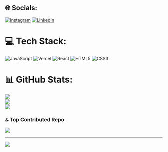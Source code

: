 
## 🌐 Socials:
[![Instagram](https://img.shields.io/badge/Instagram-%23E4405F.svg?logo=Instagram&logoColor=white)](https://instagram.com/nirmal_gusain) [![LinkedIn](https://img.shields.io/badge/LinkedIn-%230077B5.svg?logo=linkedin&logoColor=white)](https://linkedin.com/in/www.linkedin.com/in/nirmal-singh-gusain-487119228) 

# 💻 Tech Stack:
![JavaScript](https://img.shields.io/badge/javascript-%23323330.svg?style=for-the-badge&logo=javascript&logoColor=%23F7DF1E) ![Vercel](https://img.shields.io/badge/vercel-%23000000.svg?style=for-the-badge&logo=vercel&logoColor=white) ![React](https://img.shields.io/badge/react-%2320232a.svg?style=for-the-badge&logo=react&logoColor=%2361DAFB) ![HTML5](https://img.shields.io/badge/html5-%23E34F26.svg?style=for-the-badge&logo=html5&logoColor=white) ![CSS3](https://img.shields.io/badge/css3-%231572B6.svg?style=for-the-badge&logo=css3&logoColor=white)
# 📊 GitHub Stats:
![](https://github-readme-stats.vercel.app/api?username=Nirmal-Gusain&theme=dark&hide_border=false&include_all_commits=false&count_private=false)<br/>
![](https://github-readme-streak-stats.herokuapp.com/?user=Nirmal-Gusain&theme=dark&hide_border=false)<br/>
![](https://github-readme-stats.vercel.app/api/top-langs/?username=Nirmal-Gusain&theme=dark&hide_border=false&include_all_commits=false&count_private=false&layout=compact)

### 🔝 Top Contributed Repo
![](https://github-contributor-stats.vercel.app/api?username=Nirmal-Gusain&limit=5&theme=dark&combine_all_yearly_contributions=true)

---
[![](https://visitcount.itsvg.in/api?id=Nirmal-Gusain&icon=5&color=12)](https://visitcount.itsvg.in)

<!-- Proudly created with GPRM ( https://gprm.itsvg.in ) -->

